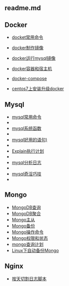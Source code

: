 ## readme.md

## Docker
- [docket常用命令](https://github.com/xinput123/docs/blob/master/docker/docker%E5%91%BD%E4%BB%A4.md)

- [docker制作镜像](https://github.com/xinput123/docs/blob/master/docker/docker%E5%88%B6%E4%BD%9C%E9%95%9C%E5%83%8F.md)

- [docker运行mysql镜像](https://github.com/xinput123/docs/blob/master/docker/docker%E8%BF%90%E8%A1%8Cmysql%E9%95%9C%E5%83%8F.md)

- [docker容器和宿主机](https://github.com/xinput123/docs/blob/master/docker/docker%E5%AE%B9%E5%99%A8%E5%92%8C%E5%AE%BF%E4%B8%BB%E6%9C%BA.md)

- [docker-compose](https://github.com/xinput123/docs/blob/master/docker/docker-compose.md)

- [centos7上安装升级docker](https://github.com/xinput123/docs/blob/master/docker/centos7%E4%B8%8A%E5%AE%89%E8%A3%85%E5%8D%87%E7%BA%A7docker.md)

## Mysql
- [mysql常用命令](https://github.com/xinput123/docs/blob/master/mysql/mysql%E5%B8%B8%E7%94%A8%E5%91%BD%E4%BB%A4.md)
- 
- [mysql系统函数](https://github.com/xinput123/docs/blob/master/mysql/mysql%E7%B3%BB%E7%BB%9F%E5%87%BD%E6%95%B0.md)
- 
- [mysql好用的语句)](https://github.com/xinput123/docs/blob/master/mysql/mysql%E5%A5%BD%E7%94%A8%E7%9A%84%E8%AF%AD%E5%8F%A5.md)
-
- [Explain执行计划](https://github.com/xinput123/docs/blob/master/mysql/Explain.md)
- 
- [mysql分析日志](https://github.com/xinput123/docs/blob/master/mysql/mysql%E5%88%86%E6%9E%90%E6%97%A5%E5%BF%97.md)
-
- [mysql奇淫巧技](https://github.com/xinput123/docs/blob/master/mysql/mysql%E5%A5%87%E6%B7%AB%E5%B7%A7%E6%8A%80.md)
- 


## Mongo
- [MongoDB查询](https://github.com/xinput123/docs/blob/master/mongo/MongoDB%E6%9F%A5%E8%AF%A2.md)
- [MongoDB聚合](https://github.com/xinput123/docs/blob/master/mongo/MongoDB%E8%81%9A%E5%90%88.md)
- [Mongo主从](https://github.com/xinput123/docs/blob/master/mongo/Mongo%E4%B8%BB%E4%BB%8E.md)
- [Mongo备份](https://github.com/xinput123/docs/blob/master/mongo/mongo%E5%A4%87%E4%BB%BD.md)
- [Mongo操作命令](https://github.com/xinput123/docs/blob/master/mongo/mongo%E6%93%8D%E4%BD%9C%E5%91%BD%E4%BB%A4.md)
- [Mongo权限和状态](https://github.com/xinput123/docs/blob/master/mongo/mongo%E6%9D%83%E9%99%90%E5%92%8C%E7%8A%B6%E6%80%81.md)
- [mongo查询计划](https://github.com/xinput123/docs/blob/master/mongo/mongo%E6%9F%A5%E8%AF%A2%E8%AE%A1%E5%88%92.md)
- [Linux下自动备份Mongo](https://github.com/xinput123/docs/blob/master/mongo/Linux%E4%B8%8B%E8%87%AA%E5%8A%A8%E5%A4%87%E4%BB%BDMongo.md)

## Nginx
- [按天切割日志脚本](https://github.com/xinput123/docs/blob/master/Nginx/nginx%E6%97%A5%E5%BF%97%E6%8C%89%E5%A4%A9%E5%88%86%E5%89%B2.md)

